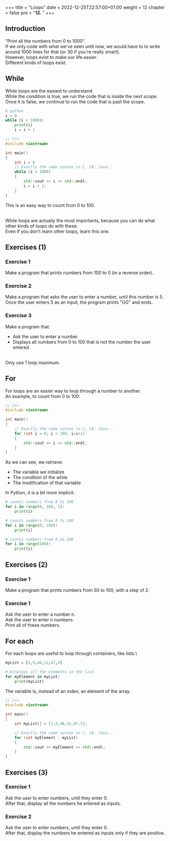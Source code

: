 +++
title = "Loops"
date = 2022-12-25T22:57:00+01:00
weight = 12
chapter = false
pre = "<b>12. </b>"
+++

## Introduction

"Print all the numbers from 0 to 1000".\
If we only code with what we've seen until now, we would have to to write around 1000 lines for that (or 30 if you're really smart).\
However, loops exist to make our life easier.\
Different kinds of loops exist.

## While

While loops are the easiest to understand.\
While the condition is true, we run the code that is inside the next scope.\
Once it is false, we continue to run the code that is past the scope.

```python
# python
i = 0
while (i < 1000):
    print(i)
    i = i + 1
```

```cpp
// C++
#include <iostream>

int main()
{
    int i = 0
    // Exactly the same syntax in C, C#, Java... 
    while (i < 1000)
    {
        std::cout << i << std::endl;
        i = i + 1;
    }
}
```

This is an easy way to count from 0 to 100.

\
While loops are actually the most importants, because you can do what other kinds of loops do with these.\
Even if you don't learn other loops, learn this one.

## Exercises (1)

### Exercise 1
Make a program that prints numbers from 100 to 0 (in a reverse order).

### Exercise 2
Make a program that asks the user to enter a number, until this number is 5.\
Once the user enters 5 as an input, the program prints "GG" and ends. 

### Exercise 3
Make a program that:
- Ask the user to enter a number
- Displays all numbers from 0 to 100 that is not the number the user entered

\
Only use 1 loop maximum.

## For

For loops are an easier way to loop through a number to another.\
An example, to count from 0 to 100:

```cpp
// C++
#include <iostream>

int main()
{
    // Exactly the same syntax in C, C#, Java... 
    for (int i = 0; i < 100; i=i+1)
    {
        std::cout << i << std::endl;
    }
}
```

As we can see, we retrieve:
- The variable we initialize
- The condition of the while
- The modification of that variable

In Python, it is a bit more implicit:

```python
# counts numbers from 0 to 100
for i in range(0, 100, 1):
    print(i)
```

```python
# counts numbers from 0 to 100
for i in range(0, 100):
    print(i)
```

```python
# counts numbers from 0 to 100
for i in range(100):
    print(i)
```

## Exercises (2)

### Exercise 1
Make a program that prints numbers from 50 to 100, with a step of 2.


### Exercise 1
Ask the user to enter a number n.\
Ask the user to enter n numbers.\
Print all of these numbers.

## For each

For each loops are useful to loop through containers, like lists.\

```python
myList = [1,9,48,12,47,3]

# Displays all the elements in the list
for myElement in myList:
    print(myList)
```

The variable is, instead of an index, an element of the array.

```cpp
// C++
#include <iostream>

int main()
{
    int myList[] = [1,9,48,12,47,3];

    // Exactly the same syntax in C, C#, Java... 
    for (int myElement : myList)
    {
        std::cout << myElement << std::endl;
    }
}
```

## Exercises (3)

### Exercise 1
Ask the user to enter numbers, until they enter 0.\
After that, display all the numbers he entered as inputs.

### Exercise 2
Ask the user to enter numbers, until they enter 0.\
After that, display the numbers he entered as inputs only if they are positive. 